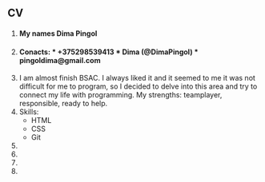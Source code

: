 ## CV
1. <h4> My names Dima Pingol 
2. <h4> Conacts:
    * +375298539413
    * Dima (@DimaPingol)
    * pingoldima@gmail.com
3.  I am almost finish BSAC. I always liked it and it seemed to me it was not difficult for me to program, so I decided to delve into this area and try to connect my life with programming. My strengths: teamplayer, responsible, ready to help.
4. Skills:
    * HTML
    * CSS 
    * Git
5. 
6. 
7. 
8. 